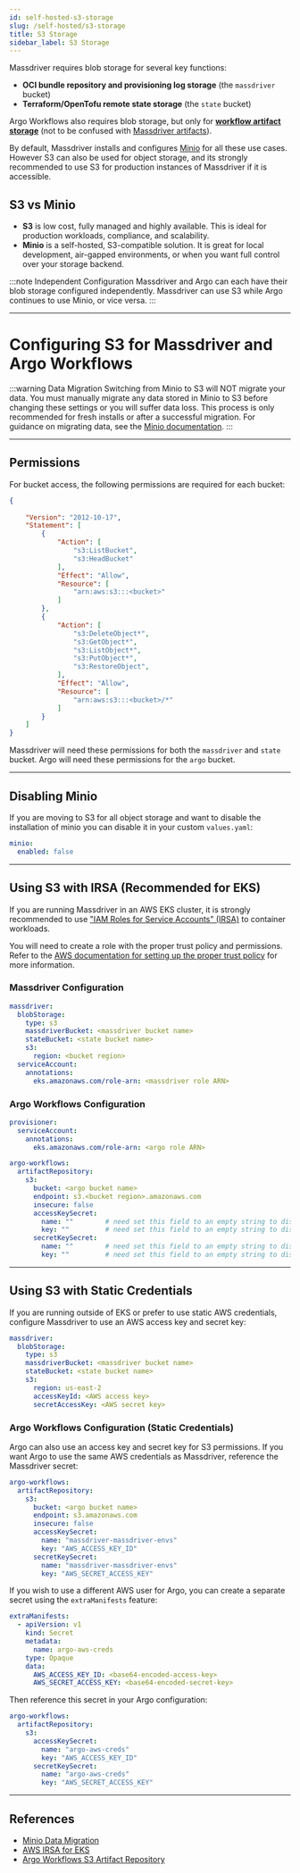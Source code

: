 ```yaml
---
id: self-hosted-s3-storage
slug: /self-hosted/s3-storage
title: S3 Storage
sidebar_label: S3 Storage
---
```


Massdriver requires blob storage for several key functions:
- **OCI bundle repository and provisioning log storage** (the `massdriver` bucket)
- **Terraform/OpenTofu remote state storage** (the `state` bucket)

Argo Workflows also requires blob storage, but only for [**workflow artifact storage**](https://argo-workflows.readthedocs.io/en/latest/walk-through/artifacts/) (not to be confused with [Massdriver artifacts](../concepts/03-artifacts.md)).

By default, Massdriver installs and configures [Minio](https://www.min.io/) for all these use cases. However S3 can also be used for object storage, and its strongly recommended to use S3 for production instances of Massdriver if it is accessible.

## S3 vs Minio
- **S3** is low cost, fully managed and highly available. This is ideal for production workloads, compliance, and scalability.
- **Minio** is a self-hosted, S3-compatible solution. It is great for local development, air-gapped environments, or when you want full control over your storage backend.

:::note Independent Configuration
Massdriver and Argo can each have their blob storage configured independently. Massdriver can use S3 while Argo continues to use Minio, or vice versa.
:::

---

# Configuring S3 for Massdriver and Argo Workflows

:::warning Data Migration
Switching from Minio to S3 will NOT migrate your data. You must manually migrate any data stored in Minio to S3 before changing these settings or you will suffer data loss. This process is only recommended for fresh installs or after a successful migration. For guidance on migrating data, see the [Minio documentation](https://min.io/docs/minio/linux/operations/data-migration.html).
:::

---

## Permissions

For bucket access, the following permissions are required for each bucket:

```json
{
    
    "Version": "2012-10-17",
    "Statement": [
        {
            "Action": [
                "s3:ListBucket",
                "s3:HeadBucket"
            ],
            "Effect": "Allow",
            "Resource": [
                "arn:aws:s3:::<bucket>"
            ]
        },
        {
            "Action": [
                "s3:DeleteObject*",
                "s3:GetObject*",
                "s3:ListObject*",
                "s3:PutObject*",
                "s3:RestoreObject",
            ],
            "Effect": "Allow",
            "Resource": [
                "arn:aws:s3:::<bucket>/*"
            ]
        }
    ]
}
```

Massdriver will need these permissions for both the `massdriver` and `state` bucket. Argo will need these permissions for the `argo` bucket.

---

## Disabling Minio

If you are moving to S3 for all object storage and want to disable the installation of minio you can disable it in your custom `values.yaml`:

```yaml
minio:
  enabled: false
```

---

## Using S3 with IRSA (Recommended for EKS)

If you are running Massdriver in an AWS EKS cluster, it is strongly recommended to use ["IAM Roles for Service Accounts" (IRSA)](https://docs.aws.amazon.com/eks/latest/userguide/iam-roles-for-service-accounts.html) to container workloads.

You will need to create a role with the proper trust policy and permissions. Refer to the [AWS documentation for setting up the proper trust policy](https://docs.aws.amazon.com/eks/latest/userguide/associate-service-account-role.html) for more information.

### Massdriver Configuration

```yaml
massdriver:
  blobStorage:
    type: s3
    massdriverBucket: <massdriver bucket name>
    stateBucket: <state bucket name>
    s3:
      region: <bucket region>
  serviceAccount:
    annotations:
      eks.amazonaws.com/role-arn: <massdriver role ARN>
```

### Argo Workflows Configuration

```yaml
provisioner:
  serviceAccount:
    annotations:
      eks.amazonaws.com/role-arn: <argo role ARN>

argo-workflows:
  artifactRepository:
    s3:
      bucket: <argo bucket name>
      endpoint: s3.<bucket region>.amazonaws.com
      insecure: false
      accessKeySecret:
        name: ""        # need set this field to an empty string to disable credentialed access
        key: ""         # need set this field to an empty string to disable credentialed access
      secretKeySecret:
        name: ""        # need set this field to an empty string to disable credentialed access
        key: ""         # need set this field to an empty string to disable credentialed access
```

---

## Using S3 with Static Credentials

If you are running outside of EKS or prefer to use static AWS credentials, configure Massdriver to use an AWS access key and secret key:

```yaml
massdriver:
  blobStorage:
    type: s3
    massdriverBucket: <massdriver bucket name>
    stateBucket: <state bucket name>
    s3:
      region: us-east-2
      accessKeyId: <AWS access key>
      secretAccessKey: <AWS secret key>
```

### Argo Workflows Configuration (Static Credentials)

Argo can also use an access key and secret key for S3 permissions. If you want Argo to use the same AWS credentials as Massdriver, reference the Massdriver secret:

```yaml
argo-workflows:
  artifactRepository:
    s3:
      bucket: <argo bucket name>
      endpoint: s3.amazonaws.com
      insecure: false
      accessKeySecret:
        name: "massdriver-massdriver-envs"
        key: "AWS_ACCESS_KEY_ID"
      secretKeySecret:
        name: "massdriver-massdriver-envs"
        key: "AWS_SECRET_ACCESS_KEY"
```

If you wish to use a different AWS user for Argo, you can create a separate secret using the `extraManifests` feature:

```yaml
extraManifests:
  - apiVersion: v1
    kind: Secret
    metadata:
      name: argo-aws-creds
    type: Opaque
    data:
      AWS_ACCESS_KEY_ID: <base64-encoded-access-key>
      AWS_SECRET_ACCESS_KEY: <base64-encoded-secret-key>
```

Then reference this secret in your Argo configuration:

```yaml
argo-workflows:
  artifactRepository:
    s3:
      accessKeySecret:
        name: "argo-aws-creds"
        key: "AWS_ACCESS_KEY_ID"
      secretKeySecret:
        name: "argo-aws-creds"
        key: "AWS_SECRET_ACCESS_KEY"
```

---

## References

- [Minio Data Migration](https://min.io/docs/minio/linux/operations/data-migration.html)
- [AWS IRSA for EKS](https://docs.aws.amazon.com/eks/latest/userguide/iam-roles-for-service-accounts.html)
- [Argo Workflows S3 Artifact Repository](https://argoproj.github.io/argo-workflows/artifacts/#s3)
